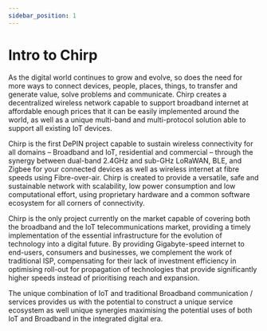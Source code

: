 ```yaml
---
sidebar_position: 1
---
```


# Intro to Chirp

As the digital world continues to grow and evolve, so does the need for more ways to connect devices, people, places, things, to transfer and generate value, solve problems and communicate. Chirp creates a decentralized wireless network capable to support broadband internet at affordable enough prices that it can be easily implemented around the world, as well as a unique multi-band and multi-protocol solution able to support all existing IoT devices.

Chirp is the first DePIN project capable to sustain wireless connectivity for all domains – Broadband and IoT, residential and commercial – through the synergy between dual-band 2.4GHz and sub-GHz LoRaWAN, BLE, and Zigbee for your connected devices as well as wireless internet at fibre speeds using Fibre-over-air. Chirp is created to provide a versatile, safe and sustainable network with scalability, low power consumption and low computational effort, using proprietary hardware and a common software ecosystem for all corners of connectivity.

Chirp is the only project currently on the market capable of covering both the broadband and the IoT telecommunications market, providing a timely implementation of the essential infrastructure for the evolution of technology into a digital future. By providing Gigabyte-speed internet to end-users, consumers and businesses, we complement the work of traditional ISP, compensating for their lack of investment efficiency in optimising roll-out for propagation of technologies that provide significantly higher speeds instead of prioritising reach and expansion.

The unique combination of IoT and traditional Broadband communication / services provides us with the potential to construct a unique service ecosystem as well unique synergies maximising the potential uses of both IoT and Broadband in the integrated digital era. 

